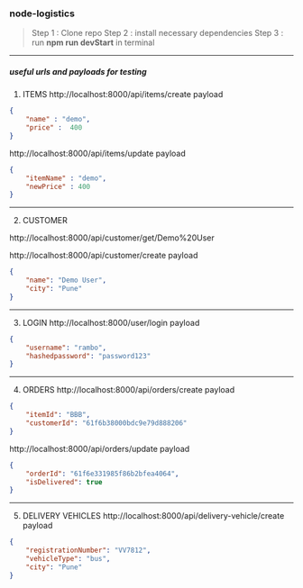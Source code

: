 ### node-logistics

>Step 1 : Clone repo
>Step 2 : install necessary dependencies
>Step 3 : run **npm run devStart** in terminal

---

##### useful urls and payloads for testing

1. ITEMS
http://localhost:8000/api/items/create
payload
```json
{
    "name" : "demo",
    "price" :  400
}
```

http://localhost:8000/api/items/update
payload
```json
{
    "itemName" : "demo",
    "newPrice" : 400
}
```
---

2. CUSTOMER

http://localhost:8000/api/customer/get/Demo%20User

http://localhost:8000/api/customer/create
payload
```json
{
    "name": "Demo User",
    "city": "Pune"
}
```
---

3. LOGIN
http://localhost:8000/user/login
payload
```json
{
    "username": "rambo",
    "hashedpassword": "password123"
}
```
---

4. ORDERS
http://localhost:8000/api/orders/create
payload
```json
{
    "itemId": "BBB",
    "customerId": "61f6b38000bdc9e79d888206"
}
```
http://localhost:8000/api/orders/update
payload
```json
{
    "orderId": "61f6e331985f86b2bfea4064",
    "isDelivered": true
}
```
---

5. DELIVERY VEHICLES
http://localhost:8000/api/delivery-vehicle/create
payload
```json
{
    "registrationNumber": "VV7812",
    "vehicleType": "bus",
    "city": "Pune"
}
```